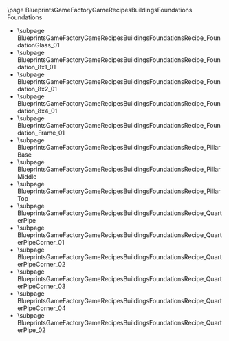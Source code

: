 \page BlueprintsGameFactoryGameRecipesBuildingsFoundations Foundations
- \subpage BlueprintsGameFactoryGameRecipesBuildingsFoundationsRecipe_FoundationGlass_01
- \subpage BlueprintsGameFactoryGameRecipesBuildingsFoundationsRecipe_Foundation_8x1_01
- \subpage BlueprintsGameFactoryGameRecipesBuildingsFoundationsRecipe_Foundation_8x2_01
- \subpage BlueprintsGameFactoryGameRecipesBuildingsFoundationsRecipe_Foundation_8x4_01
- \subpage BlueprintsGameFactoryGameRecipesBuildingsFoundationsRecipe_Foundation_Frame_01
- \subpage BlueprintsGameFactoryGameRecipesBuildingsFoundationsRecipe_PillarBase
- \subpage BlueprintsGameFactoryGameRecipesBuildingsFoundationsRecipe_PillarMiddle
- \subpage BlueprintsGameFactoryGameRecipesBuildingsFoundationsRecipe_PillarTop
- \subpage BlueprintsGameFactoryGameRecipesBuildingsFoundationsRecipe_QuarterPipe
- \subpage BlueprintsGameFactoryGameRecipesBuildingsFoundationsRecipe_QuarterPipeCorner_01
- \subpage BlueprintsGameFactoryGameRecipesBuildingsFoundationsRecipe_QuarterPipeCorner_02
- \subpage BlueprintsGameFactoryGameRecipesBuildingsFoundationsRecipe_QuarterPipeCorner_03
- \subpage BlueprintsGameFactoryGameRecipesBuildingsFoundationsRecipe_QuarterPipeCorner_04
- \subpage BlueprintsGameFactoryGameRecipesBuildingsFoundationsRecipe_QuarterPipe_02
